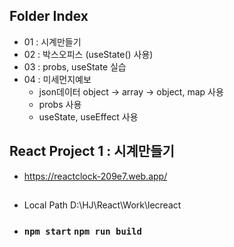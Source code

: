 ## Folder Index
+ 01 : 시계만들기
+ 02 : 박스오피스 (useState() 사용)
+ 03 : probs, useState 실습
+ 04 : 미세먼지예보
  + json데이터 object -> array -> object, map 사용 
  + probs 사용
  + useState, useEffect 사용

## React Project 1 : 시계만들기
+ https://reactclock-209e7.web.app/

##      
  + Local Path D:\HJ\React\Work\lecreact
  + ### `npm start`  `npm run build`
